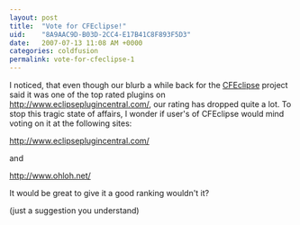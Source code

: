 ```yaml
---
layout: post
title:  "Vote for CFEclipse!"
uid:	"8A9AAC9D-B03D-2CC4-E17B41C8F893F5D3"
date:   2007-07-13 11:08 AM +0000
categories: coldfusion
permalink: vote-for-cfeclipse-1
---
```

I noticed, that even though our blurb a while back for the <a href="http://www.cfeclipse.org/" title="CFEclipse: The ColdFusion IDE for Eclipse">CFEclipse</a> project said it was one of the top rated plugins on http://www.eclipseplugincentral.com/, our rating has dropped quite a lot. To stop this tragic state of affairs, I wonder if user's of CFEclipse would mind voting on it at the following sites:


<a href="http://www.eclipseplugincentral.com/Web_Links-index-req-viewlink-cid-175.html" title="Eclipse Plugin Central :: Eclipse plugin resource center and marketplace for Eclipse and Plugin Ecosystem">http://www.eclipseplugincentral.com/</a>

and

<a href="http://www.ohloh.net/projects/5939" title="CFEclipse - Ohloh, the open source network">http://www.ohloh.net/</a>

It would be great to give it a good ranking wouldn't it?


(just a suggestion you understand)